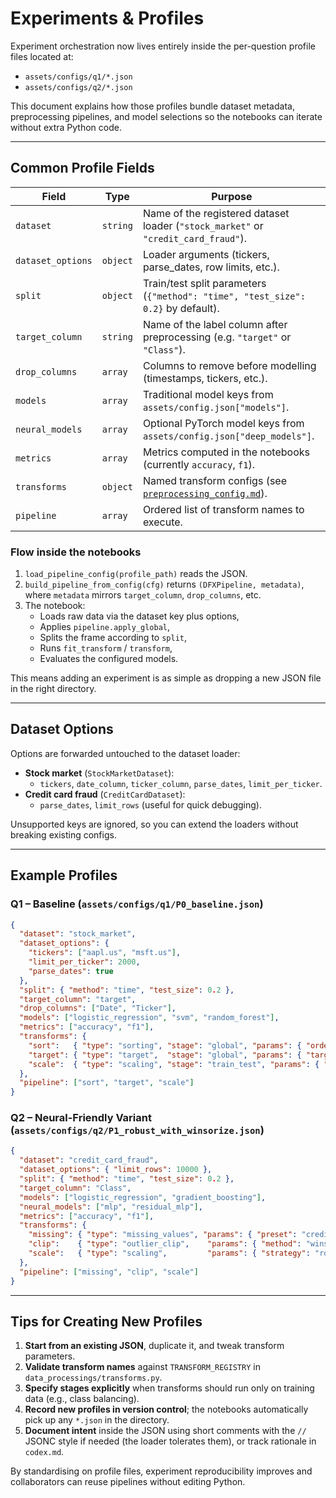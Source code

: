 # Experiments & Profiles

Experiment orchestration now lives entirely inside the per-question profile files located at:

- `assets/configs/q1/*.json`
- `assets/configs/q2/*.json`

This document explains how those profiles bundle dataset metadata, preprocessing pipelines, and model selections so the notebooks can iterate without extra Python code.

---

## Common Profile Fields

| Field | Type | Purpose |
| --- | --- | --- |
| `dataset` | `string` | Name of the registered dataset loader (`"stock_market"` or `"credit_card_fraud"`). |
| `dataset_options` | `object` | Loader arguments (tickers, parse_dates, row limits, etc.). |
| `split` | `object` | Train/test split parameters (`{"method": "time", "test_size": 0.2}` by default). |
| `target_column` | `string` | Name of the label column after preprocessing (e.g. `"target"` or `"Class"`). |
| `drop_columns` | `array` | Columns to remove before modelling (timestamps, tickers, etc.). |
| `models` | `array` | Traditional model keys from `assets/config.json["models"]`. |
| `neural_models` | `array` | Optional PyTorch model keys from `assets/config.json["deep_models"]`. |
| `metrics` | `array` | Metrics computed in the notebooks (currently `accuracy`, `f1`). |
| `transforms` | `object` | Named transform configs (see [`preprocessing_config.md`](./preprocessing_config.md)). |
| `pipeline` | `array` | Ordered list of transform names to execute. |

### Flow inside the notebooks

1. `load_pipeline_config(profile_path)` reads the JSON.
2. `build_pipeline_from_config(cfg)` returns `(DFXPipeline, metadata)`, where `metadata` mirrors `target_column`, `drop_columns`, etc.
3. The notebook:
   - Loads raw data via the dataset key plus options,
   - Applies `pipeline.apply_global`,
   - Splits the frame according to `split`,
   - Runs `fit_transform` / `transform`,
   - Evaluates the configured models.

This means adding an experiment is as simple as dropping a new JSON file in the right directory.

---

## Dataset Options

Options are forwarded untouched to the dataset loader:

- **Stock market** (`StockMarketDataset`):
  - `tickers`, `date_column`, `ticker_column`, `parse_dates`, `limit_per_ticker`.
- **Credit card fraud** (`CreditCardDataset`):
  - `parse_dates`, `limit_rows` (useful for quick debugging).

Unsupported keys are ignored, so you can extend the loaders without breaking existing configs.

---

## Example Profiles

### Q1 – Baseline (`assets/configs/q1/P0_baseline.json`)
```json
{
  "dataset": "stock_market",
  "dataset_options": {
    "tickers": ["aapl.us", "msft.us"],
    "limit_per_ticker": 2000,
    "parse_dates": true
  },
  "split": { "method": "time", "test_size": 0.2 },
  "target_column": "target",
  "drop_columns": ["Date", "Ticker"],
  "models": ["logistic_regression", "svm", "random_forest"],
  "metrics": ["accuracy", "f1"],
  "transforms": {
    "sort":   { "type": "sorting", "stage": "global", "params": { "order": ["Ticker", "Date"] } },
    "target": { "type": "target",  "stage": "global", "params": { "target_type": "direction", "groupby": ["Ticker"] } },
    "scale":  { "type": "scaling", "stage": "train_test", "params": { "strategy": "standard" } }
  },
  "pipeline": ["sort", "target", "scale"]
}
```

### Q2 – Neural-Friendly Variant (`assets/configs/q2/P1_robust_with_winsorize.json`)
```json
{
  "dataset": "credit_card_fraud",
  "dataset_options": { "limit_rows": 10000 },
  "split": { "method": "time", "test_size": 0.2 },
  "target_column": "Class",
  "models": ["logistic_regression", "gradient_boosting"],
  "neural_models": ["mlp", "residual_mlp"],
  "metrics": ["accuracy", "f1"],
  "transforms": {
    "missing": { "type": "missing_values", "params": { "preset": "credit_card_fraud" } },
    "clip":    { "type": "outlier_clip",    "params": { "method": "winsorize", "lower": 0.01, "upper": 0.99 } },
    "scale":   { "type": "scaling",         "params": { "strategy": "robust" } }
  },
  "pipeline": ["missing", "clip", "scale"]
}
```

---

## Tips for Creating New Profiles

1. **Start from an existing JSON**, duplicate it, and tweak transform parameters.
2. **Validate transform names** against `TRANSFORM_REGISTRY` in `data_processings/transforms.py`.
3. **Specify stages explicitly** when transforms should run only on training data (e.g., class balancing).
4. **Record new profiles in version control**; the notebooks automatically pick up any `*.json` in the directory.
5. **Document intent** inside the JSON using short comments with the `//` JSONC style if needed (the loader tolerates them), or track rationale in `codex.md`.

By standardising on profile files, experiment reproducibility improves and collaborators can reuse pipelines without editing Python.
